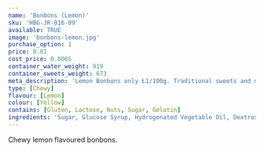 ```yaml
---
name: 'Bonbons (Lemon)'
sku: 'HBG-JR-016-09'
available: TRUE
image: 'bonbons-lemon.jpg'
purchase_option: 1
price: 0.01
cost_price: 0.0065
container_water_weight: 919
container_sweets_weight: 673
meta_description: 'Lemon Bonbons only Ł1/100g. Traditional sweets and more at Humbugs Confectionery Store. Specialists in satisfying your sweet tooth!'
type: [Chewy]
flavour: [Lemon]
colour: [Yellow]
contains: [Gluten, Lactose, Nuts, Sugar, Gelatin]
ingredients: 'Sugar, Glucose Syrup, Hydrogenated Vegetable Oil, Dextrose, Sorbitol, Citric Acid, Gelatine, Emulsifier: Sucrose, Colours: E100'
---
```

Chewy lemon flavoured bonbons.